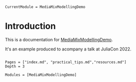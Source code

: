 ```@meta
CurrentModule = MediaMixModellingDemo
```

# Introduction

This is a documentation for [MediaMixModellingDemo](https://github.com/svilupp/JuliaCon2022/tree/main/MediaMixModellingDemo).

It's an example produced to acompany a talk at JuliaCon 2022.

```@index
```

```@contents
Pages = ["index.md", "practical_tips.md","resources.md"]
Depth = 3
```

```@autodocs
Modules = [MediaMixModellingDemo]
```
